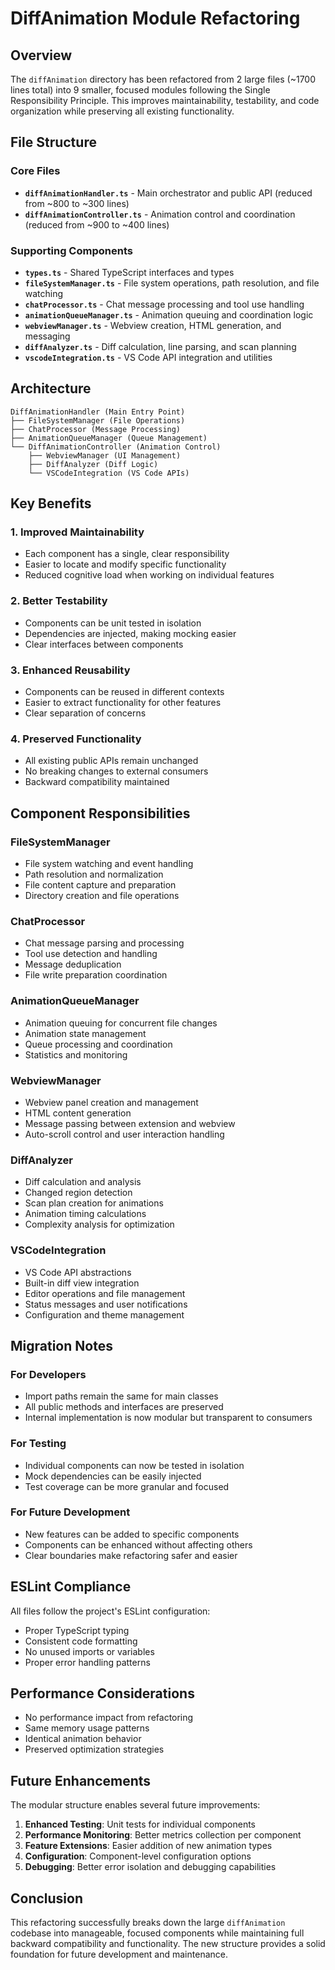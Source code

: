 # DiffAnimation Module Refactoring

## Overview

The `diffAnimation` directory has been refactored from 2 large files (~1700 lines total) into 9 smaller, focused modules following the Single Responsibility Principle. This improves maintainability, testability, and code organization while preserving all existing functionality.

## File Structure

### Core Files

-   **`diffAnimationHandler.ts`** - Main orchestrator and public API (reduced from ~800 to ~300 lines)
-   **`diffAnimationController.ts`** - Animation control and coordination (reduced from ~900 to ~400 lines)

### Supporting Components

-   **`types.ts`** - Shared TypeScript interfaces and types
-   **`fileSystemManager.ts`** - File system operations, path resolution, and file watching
-   **`chatProcessor.ts`** - Chat message processing and tool use handling
-   **`animationQueueManager.ts`** - Animation queuing and coordination logic
-   **`webviewManager.ts`** - Webview creation, HTML generation, and messaging
-   **`diffAnalyzer.ts`** - Diff calculation, line parsing, and scan planning
-   **`vscodeIntegration.ts`** - VS Code API integration and utilities

## Architecture

```
DiffAnimationHandler (Main Entry Point)
├── FileSystemManager (File Operations)
├── ChatProcessor (Message Processing)
├── AnimationQueueManager (Queue Management)
└── DiffAnimationController (Animation Control)
    ├── WebviewManager (UI Management)
    ├── DiffAnalyzer (Diff Logic)
    └── VSCodeIntegration (VS Code APIs)
```

## Key Benefits

### 1. **Improved Maintainability**

-   Each component has a single, clear responsibility
-   Easier to locate and modify specific functionality
-   Reduced cognitive load when working on individual features

### 2. **Better Testability**

-   Components can be unit tested in isolation
-   Dependencies are injected, making mocking easier
-   Clear interfaces between components

### 3. **Enhanced Reusability**

-   Components can be reused in different contexts
-   Easier to extract functionality for other features
-   Clear separation of concerns

### 4. **Preserved Functionality**

-   All existing public APIs remain unchanged
-   No breaking changes to external consumers
-   Backward compatibility maintained

## Component Responsibilities

### FileSystemManager

-   File system watching and event handling
-   Path resolution and normalization
-   File content capture and preparation
-   Directory creation and file operations

### ChatProcessor

-   Chat message parsing and processing
-   Tool use detection and handling
-   Message deduplication
-   File write preparation coordination

### AnimationQueueManager

-   Animation queuing for concurrent file changes
-   Animation state management
-   Queue processing and coordination
-   Statistics and monitoring

### WebviewManager

-   Webview panel creation and management
-   HTML content generation
-   Message passing between extension and webview
-   Auto-scroll control and user interaction handling

### DiffAnalyzer

-   Diff calculation and analysis
-   Changed region detection
-   Scan plan creation for animations
-   Animation timing calculations
-   Complexity analysis for optimization

### VSCodeIntegration

-   VS Code API abstractions
-   Built-in diff view integration
-   Editor operations and file management
-   Status messages and user notifications
-   Configuration and theme management

## Migration Notes

### For Developers

-   Import paths remain the same for main classes
-   All public methods and interfaces are preserved
-   Internal implementation is now modular but transparent to consumers

### For Testing

-   Individual components can now be tested in isolation
-   Mock dependencies can be easily injected
-   Test coverage can be more granular and focused

### For Future Development

-   New features can be added to specific components
-   Components can be enhanced without affecting others
-   Clear boundaries make refactoring safer and easier

## ESLint Compliance

All files follow the project's ESLint configuration:

-   Proper TypeScript typing
-   Consistent code formatting
-   No unused imports or variables
-   Proper error handling patterns

## Performance Considerations

-   No performance impact from refactoring
-   Same memory usage patterns
-   Identical animation behavior
-   Preserved optimization strategies

## Future Enhancements

The modular structure enables several future improvements:

1. **Enhanced Testing**: Unit tests for individual components
2. **Performance Monitoring**: Better metrics collection per component
3. **Feature Extensions**: Easier addition of new animation types
4. **Configuration**: Component-level configuration options
5. **Debugging**: Better error isolation and debugging capabilities

## Conclusion

This refactoring successfully breaks down the large `diffAnimation` codebase into manageable, focused components while maintaining full backward compatibility and functionality. The new structure provides a solid foundation for future development and maintenance.
